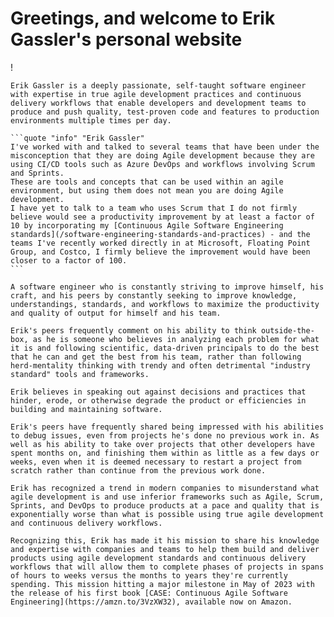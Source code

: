 # Greetings, and welcome to Erik Gassler's personal website

!<Books>

````sideimage "right" "https://cdn.myfi.ws/v/Vecteezy/business-teamwork-and-partnership-help-to-achieve-team.svg"
Erik Gassler is a deeply passionate, self-taught software engineer with expertise in true agile development practices and continuous delivery workflows that enable developers and development teams to produce and push quality, test-proven code and features to production environments multiple times per day.

```quote "info" "Erik Gassler"
I've worked with and talked to several teams that have been under the misconception that they are doing Agile development because they are using CI/CD tools such as Azure DevOps and workflows involving Scrum and Sprints.
These are tools and concepts that can be used within an agile environment, but using them does not mean you are doing Agile development.
I have yet to talk to a team who uses Scrum that I do not firmly believe would see a productivity improvement by at least a factor of 10 by incorporating my [Continuous Agile Software Engineering standards](/software-engineering-standards-and-practices) - and the teams I've recently worked directly in at Microsoft, Floating Point Group, and Costco, I firmly believe the improvement would have been closer to a factor of 100.
```
````

````sideimage "left" "https://cdn.myfi.ws/v/Vecteezy/developer-at-laptop-and-computer-with-open-robotic-soft.svg"
A software engineer who is constantly striving to improve himself, his craft, and his peers by constantly seeking to improve knowledge, understandings, standards, and workflows to maximize the productivity and quality of output for himself and his team.

Erik's peers frequently comment on his ability to think outside-the-box, as he is someone who believes in analyzing each problem for what it is and following scientific, data-driven principals to do the best that he can and get the best from his team, rather than following herd-mentality thinking with trendy and often detrimental "industry standard" tools and frameworks.

Erik believes in speaking out against decisions and practices that hinder, erode, or otherwise degrade the product or efficiencies in building and maintaining software.

Erik's peers have frequently shared being impressed with his abilities to debug issues, even from projects he's done no previous work in. As well as his ability to take over projects that other developers have spent months on, and finishing them within as little as a few days or weeks, even when it is deemed necessary to restart a project from scratch rather than continue from the previous work done.
````

````sideimage "right" "https://cdn.myfi.ws/v/Vecteezy/teamwork-share-opinion-team-meeting-sharing-idea-to-solve.svg"
Erik has recognized a trend in modern companies to misunderstand what agile development is and use inferior frameworks such as Agile, Scrum, Sprints, and DevOps to produce products at a pace and quality that is exponentially worse than what is possible using true agile development and continuous delivery workflows.

Recognizing this, Erik has made it his mission to share his knowledge and expertise with companies and teams to help them build and deliver products using agile development standards and continuous delivery workflows that will allow them to complete phases of projects in spans of hours to weeks versus the months to years they're currently spending. This mission hitting a major milestone in May of 2023 with the release of his first book [CASE: Continuous Agile Software Engineering](https://amzn.to/3VzXW32), available now on Amazon.
````
